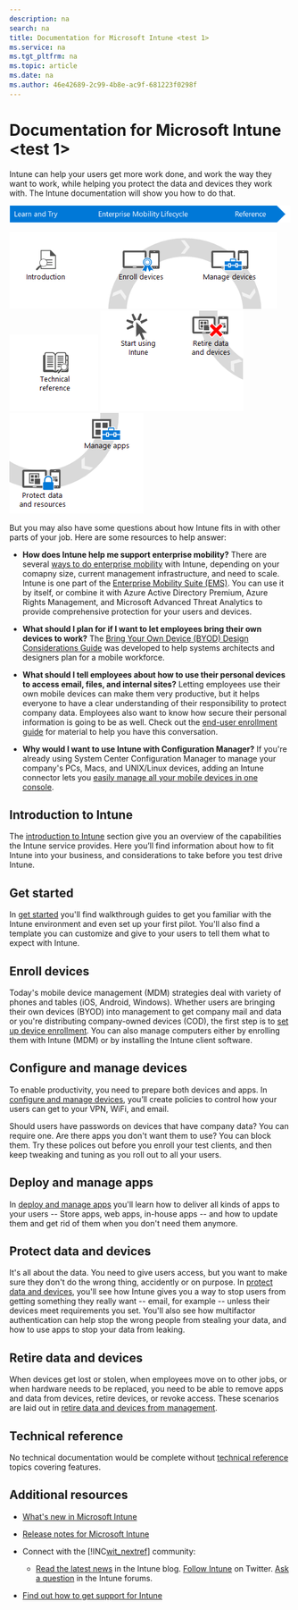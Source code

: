 ```yaml
---
description: na
search: na
title: Documentation for Microsoft Intune <test 1>
ms.service: na
ms.tgt_pltfrm: na
ms.topic: article
ms.date: na
ms.author: 46e42689-2c99-4b8e-ac9f-681223f0298f
---
```

# Documentation for Microsoft Intune <test 1>
Intune can help your users get more work done, and work the way they want to work, while helping you protect the data and devices they work with. The Intune documentation will show you how to do that.

![](../Image/WIT_MDM_Banner.png)

![](../Image/Nav_Puzzle/WIT_MDM_Row1Column1.png)![](../Image/Nav_Puzzle/WIT_MDM_Row1Column2.png)![](../Image/Nav_Puzzle/WIT_MDM_Row1Column3.png)![](../Image/Nav_Puzzle/WIT_MDM_Row1Column4.png)
![](../Image/Nav_Puzzle/WIT_MDM_Row2Column1.png)![](../Image/Nav_Puzzle/WIT_MDM_Row2Column2.png)![](../Image/Nav_Puzzle/WIT_MDM_Row2Column3.png)![](../Image/Nav_Puzzle/WIT_MDM_Row2Column4.png)

But you may also have some questions about how Intune fits in with other parts of your job. Here are some resources to help answer:

- **How does Intune help me support enterprise mobility?** There are several [ways to do enterprise mobility](https://technet.microsoft.com/library/dn957912.aspx) with Intune, depending on your comapny size, current management infrastructure, and need to scale. Intune is one part of the [Enterprise Mobility Suite (EMS)](http://www.microsoft.com/en-us/server-cloud/enterprise-mobility/overview.aspx). You can use it by itself, or combine it with Azure Active Directory Premium, Azure Rights Management, and Microsoft Advanced Threat Analytics to provide comprehensive protection for your users and devices.

- **What should I plan for if I want to let employees bring their own devices to work?** The [Bring Your Own Device (BYOD) Design Considerations Guide](https://technet.microsoft.com/en-us/library/dn656905.aspx) was developed to help systems architects and designers plan for a mobile workforce.

- **What should I tell employees about how to use their personal devices to  access email, files, and internal sites?** Letting employees use their own  mobile devices can make them very productive, but it helps  everyone to have a clear understanding of their responsibility to protect company data. Employees also want to know how secure their personal information is going to be as well. Check out the [end-user enrollment guide](http://aka.ms/b3ml2) for material to help you have this conversation.

- **Why would I want to use Intune with Configuration Manager?** If you're already using System Center Configuration Manager to manage your company's PCs, Macs, and UNIX/Linux devices, adding an Intune connector lets you [easily manage all your mobile devices in one console](https://technet.microsoft.com/en-US/library/mt243476.aspx).

## Introduction to Intune
The [introduction to Intune](https://technet.microsoft.com/library/dn646960%28TechNet.10%29.aspx) section give you an overview of the  capabilities the Intune service provides. Here you’ll find information about how to fit Intune into your business, and considerations to take before you test drive Intune.

## Get started
In [get started](https://technet.microsoft.com/library/dn646953%28TechNet.10%29.aspx) you'll find walkthrough guides to get you familiar with the Intune environment and even set up your first pilot. You'll also find a template you can customize and give to your users to tell them what to expect with Intune.

## Enroll devices
Today's mobile device management (MDM) strategies deal with variety of phones and tables (iOS, Android, Windows). Whether users are bringing their own devices (BYOD) into management to get company mail and data or you're distributing company-owned devices (COD), the first step is to [set up device enrollment](https://technet.microsoft.com/library/dn646962%28TechNet.10%29.aspx). You can also manage computers either by enrolling them with Intune (MDM) or by installing the Intune client software.

## Configure and manage devices
To enable productivity, you need to prepare both devices and apps. In [configure and manage devices](https://technet.microsoft.com/library/mt313202%28TechNet.10%29.aspx), you’ll create policies to control how your users can get to your VPN, WiFi, and email.

Should users have passwords on devices that have company data? You can require one. Are there apps you don't want them to use? You can block them. Try these polices out before you enroll your test clients, and then keep tweaking and tuning as you roll out to all your users.

## Deploy and manage apps
In [deploy and manage  apps](https://technet.microsoft.com/library/dn646965%28TechNet.10%29.aspx) you'll learn how to deliver all kinds of apps to your users -- Store apps, web apps, in-house apps -- and how to update them and get rid of them when you don't need them anymore.

## Protect data and devices
It's all about the data. You need to give users access, but you want to make sure they don't do the wrong thing, accidently or on purpose. In [protect data and devices](https://technet.microsoft.com/library/mt313203%28TechNet.10%29.aspx), you'll see how Intune gives you a way to stop users from getting something they really want -- email, for example -- unless their devices meet requirements you set. You'll also see how multifactor authentication can help stop the wrong people from stealing your data, and how to use apps to stop your data from leaking.

## Retire data and devices
When devices get lost or stolen, when employees move on to other jobs, or when hardware needs to be replaced, you need to be able to remove apps and data from devices, retire devices, or revoke access. These scenarios are laid out in [retire data and devices from management](https://technet.microsoft.com/library/mt313204%28TechNet.10%29.aspx).

## Technical reference
No technical documentation would be complete without [technical reference](https://technet.microsoft.com/library/mt282239%28TechNet.10%29.aspx) topics covering features.

## Additional resources

- [What's new in Microsoft Intune](../Topic/What_s_new_in_Microsoft_Intune.md)

- [Release notes for Microsoft Intune](../Topic/Release_notes_for_Microsoft_Intune.md)

- Connect with the [!INC[wit_nextref](../Token/wit_nextref_md.md)] community:

   - [Read the latest news](http://blogs.technet.com/b/microsoftintune/) in the Intune blog. [Follow Intune](https://twitter.com/MSIntune) on Twitter. [Ask a question](http://go.microsoft.com/fwlink/?LinkID=232998) in the Intune forums.

- [Find out how to get support for Intune](http://technet.microsoft.com/library/dn646963.aspx#OPEN)

